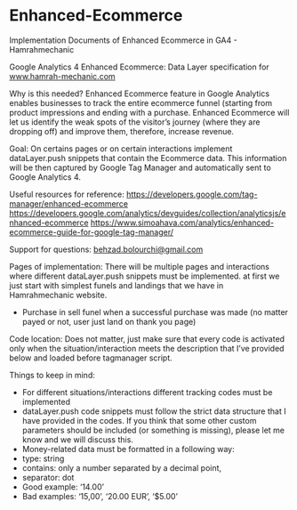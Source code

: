 # Enhanced-Ecommerce
Implementation Documents of Enhanced Ecommerce in GA4 - Hamrahmechanic

Google Analytics 4 Enhanced Ecommerce: Data Layer specification for www.hamrah-mechanic.com

Why is this needed? Enhanced Ecommerce feature in Google Analytics enables businesses to track the entire ecommerce funnel (starting from product impressions and ending with a purchase. Enhanced Ecommerce will let us identify the weak spots of the visitor’s journey (where they are dropping off) and improve them, therefore, increase revenue.

Goal: On certains pages or on certain interactions implement dataLayer.push snippets that contain the Ecommerce data. This information will be then captured by Google Tag Manager and automatically sent to Google Analytics 4.

Useful resources for reference: 
https://developers.google.com/tag-manager/enhanced-ecommerce
https://developers.google.com/analytics/devguides/collection/analyticsjs/enhanced-ecommerce
https://www.simoahava.com/analytics/enhanced-ecommerce-guide-for-google-tag-manager/ 

Support for questions: behzad.bolourchi@gmail.com

Pages of implementation: 
There will be multiple pages and interactions where different dataLayer.push snippets must be implemented. at first we just start with simplest funels and landings that we have in Hamrahmechanic website.
* Purchase in sell funel
when a successful purchase was made (no matter payed or not, user just land on thank you page)

Code location: Does not matter, just make sure that every code is activated only when the situation/interaction meets the description that I’ve provided below and loaded before tagmanager script.


Things to keep in mind:
* For different situations/interactions different tracking codes must be implemented
* dataLayer.push code snippets must follow the strict data structure that I have provided in the codes. If you think that some other custom parameters should be included (or something is missing), please let me know and we will discuss this.
* Money-related data must be formatted in a following way:
 * type: string
 * contains: only a number separated by a decimal point, 
 * separator: dot
 * Good example: ‘14.00’
 * Bad examples: ‘15,00’, ‘20.00 EUR’, ‘$5.00’
